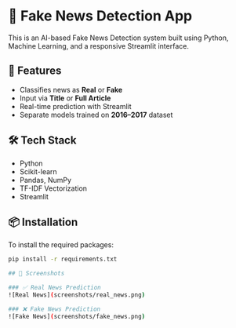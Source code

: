 # 📰 Fake News Detection App

This is an AI-based Fake News Detection system built using Python, Machine Learning, and a responsive Streamlit interface.

## 📌 Features
- Classifies news as **Real** or **Fake**
- Input via **Title** or **Full Article**
- Real-time prediction with Streamlit
- Separate models trained on **2016–2017** dataset

## 🛠️ Tech Stack
- Python
- Scikit-learn
- Pandas, NumPy
- TF-IDF Vectorization
- Streamlit

## 📦 Installation
To install the required packages:

```bash
pip install -r requirements.txt

## 📸 Screenshots

### ✅ Real News Prediction
![Real News](screenshots/real_news.png)

### ❌ Fake News Prediction
![Fake News](screenshots/fake_news.png)
